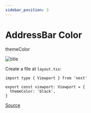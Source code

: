 ```yaml
---
sidebar_position: 3
---
```


# AddressBar Color

themeColor


![title](https://s30.picofile.com/file/8474617768/address.jpg)

Create a file at `layout.tsx`:

```tsx
import type { Viewport } from 'next'
 
export const viewport: Viewport = {
  themeColor: 'black',
}

```


[Source](https://nextjs.org/docs/app/api-reference/functions/generate-viewport#themecolor)

